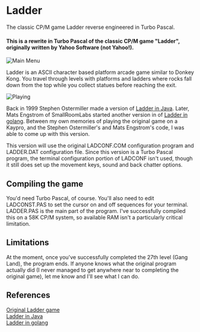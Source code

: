 # Ladder
The classic CP/M game Ladder reverse engineered in Turbo Pascal.

#### This is a rewrite in Turbo Pascal of the classic CP/M game "Ladder", originally written by Yahoo Software (not Yahoo!).

![Main Menu](https://raw.githubusercontent.com/mecparts/Ladder/master/images/mainmenu.png "Main Menu")

Ladder is an ASCII character based platform arcade game similar to 
Donkey Kong. You travel through levels with platforms and ladders 
where rocks fall down from the top while you collect statues 
before reaching the exit.

![Playing](https://raw.githubusercontent.com/mecparts/Ladder/master/images/playing.png "Playing")

Back in 1999 Stephen Ostermiller made a version of [Ladder in 
Java](http://ostermiller.org/ladder/). Later, Mats Engstrom of 
SmallRoomLabs started another version in of [Ladder in 
golang](https://github.com/SmallRoomLabs/ladder). Between my own 
memories of playing the original game on a Kaypro, and the Stephen 
Ostermiller's and Mats Engstrom's code, I was able to come up 
with this version.

This version will use the original LADCONF.COM configuration program 
and LADDER.DAT configuration file. Since this version is a Turbo 
Pascal program, the terminal configuration portion of LADCONF 
isn't used, though it still does set up the movement keys, sound 
and back chatter options.

## Compiling the game

You'd need Turbo Pascal, of course. You'll also need to edit 
LADCONST.PAS to set the cursor on and off sequences for your 
terminal. LADDER.PAS is the main part of the program. I've 
successfully compiled this on a 58K CP/M system, so available RAM 
isn't a particularly critical limitation.

## Limitations

At the moment, once you've successfully completed the 27th level 
(Gang Land), the program ends. If anyone knows what the original 
program actually did (I never managed to get anywhere near to
completing the original game), let me know and I'll see what I 
can do.

## References

[Original Ladder game](http://www.classiccmp.org/cpmarchives/cpm/Software/WalnutCD/lambda/soundpot/f/ladder13.lbr)<br>
[Ladder in Java](http://ostermiller.org/ladder/)<br>
[Ladder in golang](https://github.com/SmallRoomLabs/ladder)<br>


